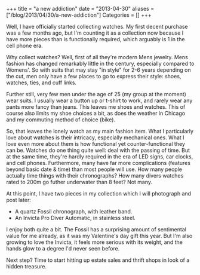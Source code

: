 +++
title = "a new addiction"
date = "2013-04-30"
aliases = ["/blog/2013/04/30/a-new-addiction"]
Categories = []
+++

Well, I have officially started collecting watches. My first decent purchase was a few months ago, but I'm counting it as a collection now because I have more pieces than is functionally required, which arguably is 1 in the cell phone era.

Why collect watches? Well, first of all they're modern Mens jewelry. Mens fashion has changed remarkably little in the century, especially compared to Womens'. So with suits that may stay "in style" for 2-6 years depending on the cut, men only have a few places to go to express their style: shoes, watches, ties, and cuff links.

Further still, very few men under the age of 25 (my group at the moment) wear suits. I usually wear a button up or t-shirt to work, and rarely wear any pants more fancy than jeans. This leaves me shoes and watches. This of course also limits my shoe choices a bit, as does the weather in Chicago and my commuting method of choice (bike).

So, that leaves the lonely watch as my main fashion item. What I particularly love about watches is their intricacy, especially mechanical ones. What I love even more about them is how functional yet counter-functional they can be. Watches do one thing quite well: deal with the passing of time. But at the same time, they're hardly required in the era of LED signs, car clocks, and cell phones. Furthermore, many have far more complications (features beyond basic date & time) than most people will use. How many people actually time things with their chronographs? How many divers watches rated to 200m go futher underwater than 8 feet? Not many.

At this point, I have two pieces in my collection which I will photograph and post later:

* A quartz Fossil chronograph, with leather band.
* An Invicta Pro Diver Automatic, in stainless steel.

I enjoy both quite a bit. The Fossil has a surprising amount of sentimental value for me already, as it was my Valentine's day gift this year. But I'm also growing to love the Invicta, it feels more serious with its weight, and the hands glow to a degree I'd never seen before.

Next step? Time to start hitting up estate sales and thrift shops in look of a hidden treasure.
